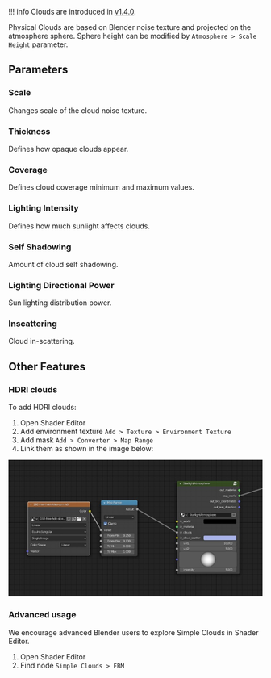 !!! info
    Clouds are introduced in [v1.4.0](/psa/release-notes/#140-released-17062021).

Physical Clouds are based on Blender noise texture and projected on the atmosphere sphere. Sphere height can be modified by `Atmosphere > Scale Height` parameter.

## Parameters

### Scale
Changes scale of the cloud noise texture.

### Thickness
Defines how opaque clouds appear.

### Coverage
Defines cloud coverage minimum and maximum values.

### Lighting Intensity
Defines how much sunlight affects clouds.

### Self Shadowing
Amount of cloud self shadowing.

### Lighting Directional Power
Sun lighting distribution power.

### Inscattering
Cloud in-scattering.

## Other Features

### HDRI clouds

To add HDRI clouds:

1. Open Shader Editor
2. Add environment texture `Add > Texture > Environment Texture`
3. Add mask `Add > Converter > Map Range`
4. Link them as shown in the image below:

[![HDRI Clouds](img/clouds/hdri-node-setup.jpg)](img/clouds/hdri-node-setup.jpg)

### Advanced usage
We encourage advanced Blender users to explore Simple Clouds in Shader Editor.

1. Open Shader Editor
2. Find node `Simple Clouds > FBM`